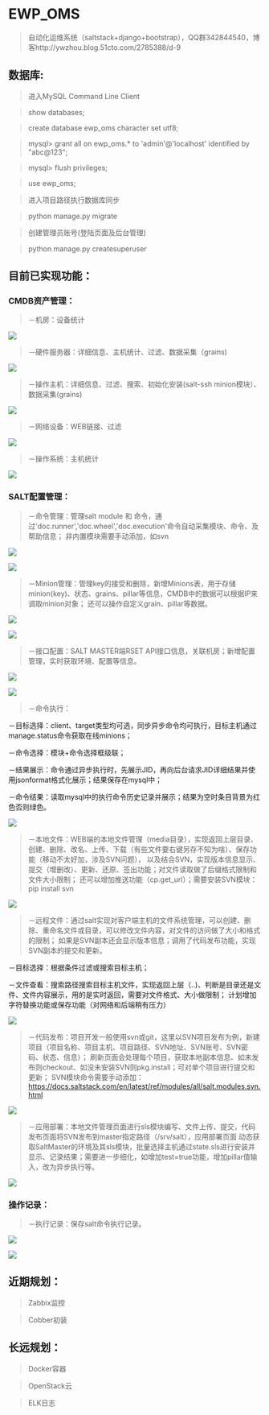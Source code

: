 # EWP_OMS
>自动化运维系统（saltstack+django+bootstrap），QQ群342844540，博客http://ywzhou.blog.51cto.com/2785388/d-9

## 数据库:

>进入MySQL Command Line Client

>show databases;

>create database ewp_oms character set utf8;

>mysql> grant all on ewp_oms.* to 'admin'@'localhost' identified by "abc@123";

>mysql> flush privileges;

>use ewp_oms;

>进入项目路径执行数据库同步

>python manage.py migrate

>创建管理员账号(登陆页面及后台管理)

>python manage.py createsuperuser


##  目前已实现功能：

### CMDB资产管理：

>－机房：设备统计

![](https://raw.githubusercontent.com/ywzhou123/EWP_OMS/master/static/screen/idc.png)

>－硬件服务器：详细信息、主机统计、过滤、数据采集（grains)

![](https://raw.githubusercontent.com/ywzhou123/EWP_OMS/master/static/screen/server.png)

>－操作主机：详细信息、过滤、搜索、初始化安装(salt-ssh minion模块）、数据采集(grains)

![](https://raw.githubusercontent.com/ywzhou123/EWP_OMS/master/static/screen/host.png)

>－网络设备：WEB链接、过滤

![](https://raw.githubusercontent.com/ywzhou123/EWP_OMS/master/static/screen/net.png)

>－操作系统：主机统计

![](https://raw.githubusercontent.com/ywzhou123/EWP_OMS/master/static/screen/system.png)

### SALT配置管理：

>－命令管理：管理salt module 和 命令，通过'doc.runner','doc.wheel','doc.execution'命令自动采集模块、命令、及帮助信息；
非内置模块需要手动添加，如svn

![](https://raw.githubusercontent.com/ywzhou123/EWP_OMS/master/static/screen/command.png)

![](https://raw.githubusercontent.com/ywzhou123/EWP_OMS/master/static/screen/help.png)

>－Minion管理：管理key的接受和删除，新增Minions表，用于存储minion(key)、状态、grains、pillar等信息，CMDB中的数据可以根据IP来调取minion对象；
还可以操作自定义grain、pillar等数据。

![](https://raw.githubusercontent.com/ywzhou123/EWP_OMS/master/static/screen/minions.png)

![](https://raw.githubusercontent.com/ywzhou123/EWP_OMS/master/static/screen/grains.png)

>－接口配置：SALT MASTER端RSET API接口信息，关联机房；新增配置管理，实时获取环境、配置等信息。

![](https://raw.githubusercontent.com/ywzhou123/EWP_OMS/master/static/screen/saltserver.png)
        
![](https://raw.githubusercontent.com/ywzhou123/EWP_OMS/master/static/screen/config.png)

>－命令执行：

－目标选择：client、target类型均可选，同步异步命令均可执行，目标主机通过manage.status命令获取在线minions；

－命令选择：模块+命令选择框级联；

－结果展示：命令通过异步执行时，先展示JID，再向后台请求JID详细结果并使用jsonformat格式化展示；结果保存在mysql中；

－命令结果：读取mysql中的执行命令历史记录并展示；结果为空时条目背景为红色否则绿色。

![](https://raw.githubusercontent.com/ywzhou123/EWP_OMS/master/static/screen/execute.png)

>－本地文件：WEB端的本地文件管理（media目录），实现返回上层目录、创建、删除、改名、上传、下载（有些文件要右键另存不知为啥）、保存功能（移动不太好加，涉及SVN问题），
                   以及结合SVN，实现版本信息显示、提交（增删改）、更新、还原、签出功能；对文件读取做了后缀格式限制和文件大小限制；
                   还可以增加推送功能（cp.get_url）；需要安装SVN模块：pip install svn
                   
![](https://raw.githubusercontent.com/ywzhou123/EWP_OMS/master/static/screen/localfile.png)

>－远程文件：通过salt实现对客户端主机的文件系统管理，可以创建、删除、重命名文件或目录，可以修改文件内容，对文件的访问做了大小和格式的限制；
              如果是SVN副本还会显示版本信息；调用了代码发布功能，实现SVN副本的提交和更新。
              
－目标选择：根据条件过滤或搜索目标主机；

－文件查看：搜索路径搜索目标主机文件，实现返回上层（..)、判断是目录还是文件、文件内容展示，用的是实时返回，需要对文件格式、大小做限制；
                    计划增加字符替换功能或保存功能（对网络和后端稍有压力）
                    
![](https://raw.githubusercontent.com/ywzhou123/EWP_OMS/master/static/screen/remotefile.png)

>－代码发布：项目开发一般使用svn或git，这里以SVN项目发布为例，新建项目（项目名称、项目主机、项目路径、SVN地址、SVN账号、SVN密码、状态、信息）；
              刷新页面会处理每个项目，获取本地副本信息、如未发布则checkout、如没未安装SVN则pkg.install；可对单个项目进行提交和更新；
              SVN模块命令需要手动添加：https://docs.saltstack.com/en/latest/ref/modules/all/salt.modules.svn.html
              
![](https://raw.githubusercontent.com/ywzhou123/EWP_OMS/master/static/screen/deploy.png)

>－应用部署：本地文件管理页面进行sls模块编写、文件上传、提交，代码发布页面将SVN发布到master指定路径（/srv/salt），应用部署页面
动态获取SaltMaster的环境及其sls模块，批量选择主机通过state.sls进行安装并显示、记录结果；需要进一步细化，如增加test=true功能，增加pillar值输入，改为异步执行等。

![](https://raw.githubusercontent.com/ywzhou123/EWP_OMS/master/static/screen/state.png)

### 操作记录：

>－执行记录：保存salt命令执行记录。

![](https://raw.githubusercontent.com/ywzhou123/EWP_OMS/master/static/screen/result.png)

![](https://raw.githubusercontent.com/ywzhou123/EWP_OMS/master/static/screen/resultinfo.png)

## 近期规划：

>Zabbix监控

>Cobber初装



## 长远规划：

>Docker容器

>OpenStack云

>ELK日志